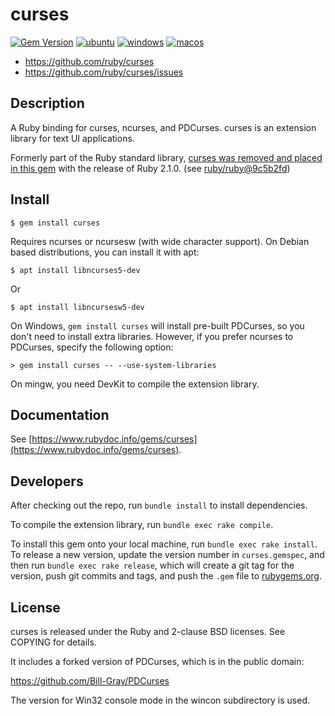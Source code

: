 # curses

[![Gem Version](https://badge.fury.io/rb/curses.svg)](https://badge.fury.io/rb/curses)
[![ubuntu](https://github.com/ruby/curses/workflows/ubuntu/badge.svg)](https://github.com/ruby/curses/actions?query=workflow%3Aubuntu)
[![windows](https://github.com/ruby/curses/workflows/windows/badge.svg)](https://github.com/ruby/curses/actions?query=workflow%3Awindows)
[![macos](https://github.com/ruby/curses/workflows/macos/badge.svg)](https://github.com/ruby/curses/actions?query=workflow%3Amacos)

* https://github.com/ruby/curses
* https://github.com/ruby/curses/issues

## Description

A Ruby binding for curses, ncurses, and PDCurses.
curses is an extension library for text UI applications.

Formerly part of the Ruby standard library, [curses was removed and placed in this gem][1]
with the release of Ruby 2.1.0. (see [ruby/ruby@9c5b2fd][2])

## Install

    $ gem install curses

Requires ncurses or ncursesw (with wide character support).
On Debian based distributions, you can install it with apt:

    $ apt install libncurses5-dev

Or

    $ apt install libncursesw5-dev

On Windows, `gem install curses` will install pre-built PDCurses, so you
don't need to install extra libraries.
However, if you prefer ncurses to PDCurses, specify the following option:

    > gem install curses -- --use-system-libraries

On mingw, you need DevKit to compile the extension library.

## Documentation

See [https://www.rubydoc.info/gems/curses](https://www.rubydoc.info/gems/curses).

## Developers

After checking out the repo, run `bundle install` to install dependencies.

To compile the extension library, run `bundle exec rake compile`.

To install this gem onto your local machine, run `bundle exec rake install`. To release a new version, update the version number in `curses.gemspec`, and then run `bundle exec rake release`, which will create a git tag for the version, push git commits and tags, and push the `.gem` file to [rubygems.org](https://rubygems.org).
## License

curses is released under the Ruby and 2-clause BSD licenses.  See COPYING for
details.

It includes a forked version of PDCurses, which is in the public domain:

  https://github.com/Bill-Gray/PDCurses

The version for Win32 console mode in the wincon subdirectory is used.

[1]: https://bugs.ruby-lang.org/issues/8584
[2]: https://github.com/ruby/ruby/commit/9c5b2fd8aa0fd343ad094d47a638cfd3f6ae0a81

